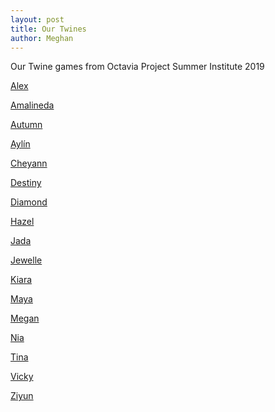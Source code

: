```yaml
---
layout: post
title: Our Twines
author: Meghan
---
```


Our Twine games from Octavia Project Summer Institute 2019

<!--more-->

[Alex](http://octaviaproject.org/stories/Alex.html)

[Amalineda](http://octaviaproject.org/stories/Amalineda.html)

[Autumn](http://octaviaproject.org/stories/autumn.html)

[Aylín](http://octaviaproject.org/stories/Aylin.html)

[Cheyann](http://octaviaproject.org/stories/CHEYANN.html)

[Destiny](http://octaviaproject.org/stories/destiny.html)

[Diamond](http://octaviaproject.org/stories/diamond.html)

[Hazel](http://octaviaproject.org/stories/Hazel.html)

[Jada](http://octaviaproject.org/stories/Jada.html)

[Jewelle](http://octaviaproject.org/stories/Jewelle.html)

[Kiara](http://octaviaproject.org/stories/Kiara.html)

[Maya](http://octaviaproject.org/stories/Maya.html)

[Megan](http://octaviaproject.org/stories/Megan.html)

[Nia](http://octaviaproject.org/stories/Nia.html)

[Tina](http://octaviaproject.org/stories/Tina.html)

[Vicky](http://octaviaproject.org/stories/Vicky.html)

[Ziyun](http://octaviaproject.org/stories/Ziyun.html)

